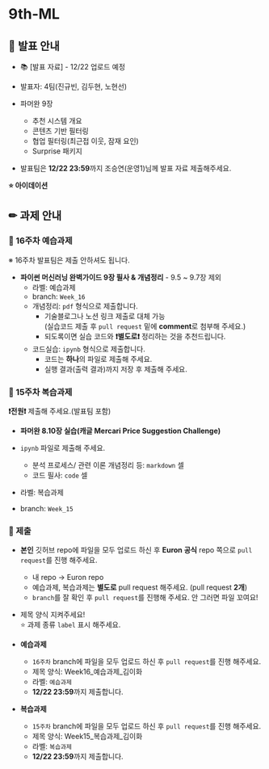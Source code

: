 # 9th-ML

## 📢 발표 안내
- 📚 [발표 자료] - 12/22 업로드 예정
- 발표자: 4팀(진규빈, 김두현, 노현선)
- 파머완 9장
  - 추천 시스템 개요
  - 콘텐츠 기반 필터링
  - 협업 필터링(최근접 이웃, 잠재 요인)
  - Surprise 패키지

- 발표팀은 **12/22 23:59**까지 조승연(운영1)님께 발표 자료 제출해주세요.
  
**⭐ 아이데이션**

## ✏ 과제 안내
### 📍 16주차 예습과제
※ 16주차 발표팀은 제출 안하셔도 됩니다.
- **파이썬 머신러닝 완벽가이드 9장 필사 & 개념정리**
        - 9.5 ~ 9.7장 제외
    - 라벨: 예습과제
    - branch: `Week_16`
  - 개념정리: ```pdf``` 형식으로 제출합니다.
    - 기술블로그나 노션 링크 제출로 대체 가능  
      (실습코드 제출 후 ```pull request``` 밑에 **comment**로 첨부해 주세요.)
    - 되도록이면 실습 코드와 **❗별도로❗** 정리하는 것을 추천드립니다.
  - 코드실습: ```ipynb``` 형식으로 제출합니다.
    - 코드는 **하나**의 파일로 제출해 주세요.
    - 실행 결과(출력 결과)까지 저장 후 제출해 주세요.
    
### 📍 15주차 복습과제
**❗전원❗** 제출해 주세요.(발표팀 포함)

- **파머완 8.10장 실습(캐글 Mercari Price Suggestion Challenge)**           
- ```ipynb``` 파일로 제출해 주세요.
  - 분석 프로세스/ 관련 이론 개념정리 등: ```markdown``` 셀
  - 코드 필사: ```code``` 셀

- 라벨: 복습과제
- branch: `Week_15`

### 📍 제출
- **본인** 깃허브 repo에 파일을 모두 업로드 하신 후 **Euron 공식** repo 쪽으로 ```pull request```를 진행 해주세요.
  - 내 repo -> Euron repo
  - 예습과제, 복습과제는 **별도로** pull request 해주세요. (pull request **2개**)
  - ```branch```를 잘 확인 후 ```pull request```를 진행해 주세요. 안 그러면 파일 꼬여요!
- 제목 양식 지켜주세요!  
⭐ 과제 종류 ```label``` 표시 해주세요.

- **예습과제**
  - ```16주차``` branch에 파일을 모두 업로드 하신 후 ```pull request```를 진행 해주세요.
  - 제목 양식: Week16_예습과제_김이화
  - 라벨: ```예습과제```
  - **12/22 23:59**까지 제출합니다.
  
- **복습과제**
  - ```15주차``` branch에 파일을 모두 업로드 하신 후 ```pull request```를 진행 해주세요.
  - 제목 양식: Week15_복습과제_김이화
  - 라벨: ```복습과제```
  - **12/22 23:59**까지 제출합니다.
